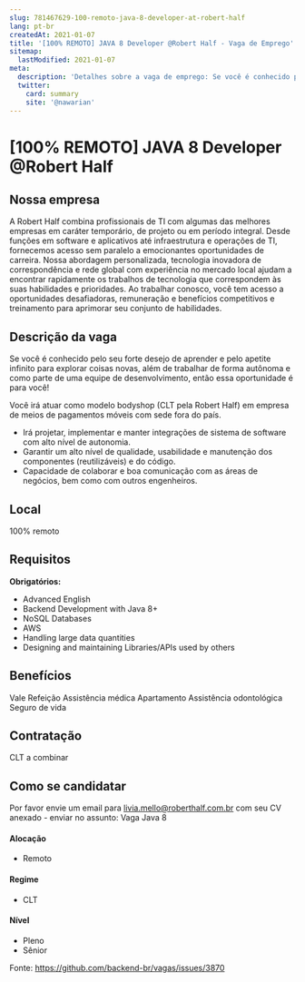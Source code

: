 ```yaml
---
slug: 781467629-100-remoto-java-8-developer-at-robert-half
lang: pt-br
createdAt: 2021-01-07
title: '[100% REMOTO] JAVA 8 Developer @Robert Half - Vaga de Emprego'
sitemap:
  lastModified: 2021-01-07
meta:
  description: 'Detalhes sobre a vaga de emprego: Se você é conhecido pelo seu forte desejo de aprender e pelo apetite infinito para explorar coisas novas, além de trabalhar de forma autônoma e como parte de uma equipe de desenvolvimento, então essa oportunidade é para você! Você irá atuar como modelo bodyshop (CLT pela Robert Half) em empresa de meios de pagamentos móveis com sede fora do país.  * Irá projetar, implementar e manter integrações de sistema de software com alto nível de autonomia. * Garantir um alto nível de qualidade, usabilidade e manutenção dos componentes (reutilizáveis) e do código. * Capacidade de colaborar e boa comunicação com as áreas de negócios, bem como com outros engenheiros.'
  twitter:
    card: summary
    site: '@nawarian'
---
```


# [100% REMOTO] JAVA 8 Developer @Robert Half

## Nossa empresa

A Robert Half combina profissionais de TI com algumas das melhores empresas em caráter temporário, de projeto ou em período integral. Desde funções em software e aplicativos até infraestrutura e operações de TI, fornecemos acesso sem paralelo a emocionantes oportunidades de carreira. Nossa abordagem personalizada, tecnologia inovadora de correspondência e rede global com experiência no mercado local ajudam a encontrar rapidamente os trabalhos de tecnologia que correspondem às suas habilidades e prioridades. Ao trabalhar conosco, você tem acesso a oportunidades desafiadoras, remuneração e benefícios competitivos e treinamento para aprimorar seu conjunto de habilidades.

## Descrição da vaga

Se você é conhecido pelo seu forte desejo de aprender e pelo apetite infinito para explorar coisas novas, além de trabalhar de forma autônoma e como parte de uma equipe de desenvolvimento, então essa oportunidade é para você!

Você irá atuar como modelo bodyshop (CLT pela Robert Half) em empresa de meios de pagamentos móveis com sede fora do país. 

* Irá projetar, implementar e manter integrações de sistema de software com alto nível de autonomia.
* Garantir um alto nível de qualidade, usabilidade e manutenção dos componentes (reutilizáveis) e do código.
* Capacidade de colaborar e boa comunicação com as áreas de negócios, bem como com outros engenheiros. 

## Local

100% remoto

## Requisitos

**Obrigatórios:**
* Advanced English
* Backend Development with Java 8+
* NoSQL Databases
* AWS
* Handling large data quantities
* Designing and maintaining Libraries/APIs used by others

## Benefícios

Vale Refeição 
Assistência médica Apartamento
Assistência odontológica
Seguro de vida

## Contratação

CLT a combinar

## Como se candidatar

Por favor envie um email para livia.mello@roberthalf.com.br com seu CV anexado - enviar no assunto: Vaga Java 8

#### Alocação
- Remoto

#### Regime
- CLT

#### Nível
- Pleno
- Sênior




Fonte: https://github.com/backend-br/vagas/issues/3870